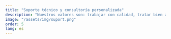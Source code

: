 ```yaml
---
title: "Soporte técnico y consultoría personalizada"
description: "Nuestros valores son: trabajar con calidad, tratar bien al equipo y tratar bien al cliente. No nos gusta hablar con vocabulario técnico, ¡pero sí nos encantan transformar los retos políticos en soluciones tecnológicas!"
image: "/assets/img/suport.png"
order: 5
lang: es
---
```

